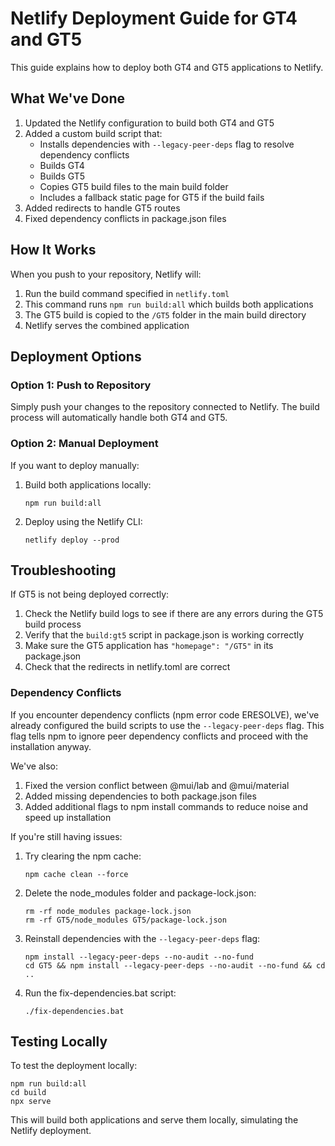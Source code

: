 # Netlify Deployment Guide for GT4 and GT5

This guide explains how to deploy both GT4 and GT5 applications to Netlify.

## What We've Done

1. Updated the Netlify configuration to build both GT4 and GT5
2. Added a custom build script that:
   - Installs dependencies with `--legacy-peer-deps` flag to resolve dependency conflicts
   - Builds GT4
   - Builds GT5
   - Copies GT5 build files to the main build folder
   - Includes a fallback static page for GT5 if the build fails
3. Added redirects to handle GT5 routes
4. Fixed dependency conflicts in package.json files

## How It Works

When you push to your repository, Netlify will:

1. Run the build command specified in `netlify.toml`
2. This command runs `npm run build:all` which builds both applications
3. The GT5 build is copied to the `/GT5` folder in the main build directory
4. Netlify serves the combined application

## Deployment Options

### Option 1: Push to Repository

Simply push your changes to the repository connected to Netlify. The build process will automatically handle both GT4 and GT5.

### Option 2: Manual Deployment

If you want to deploy manually:

1. Build both applications locally:
   ```
   npm run build:all
   ```

2. Deploy using the Netlify CLI:
   ```
   netlify deploy --prod
   ```

## Troubleshooting

If GT5 is not being deployed correctly:

1. Check the Netlify build logs to see if there are any errors during the GT5 build process
2. Verify that the `build:gt5` script in package.json is working correctly
3. Make sure the GT5 application has `"homepage": "/GT5"` in its package.json
4. Check that the redirects in netlify.toml are correct

### Dependency Conflicts

If you encounter dependency conflicts (npm error code ERESOLVE), we've already configured the build scripts to use the `--legacy-peer-deps` flag. This flag tells npm to ignore peer dependency conflicts and proceed with the installation anyway.

We've also:
1. Fixed the version conflict between @mui/lab and @mui/material
2. Added missing dependencies to both package.json files
3. Added additional flags to npm install commands to reduce noise and speed up installation

If you're still having issues:

1. Try clearing the npm cache:
   ```
   npm cache clean --force
   ```

2. Delete the node_modules folder and package-lock.json:
   ```
   rm -rf node_modules package-lock.json
   rm -rf GT5/node_modules GT5/package-lock.json
   ```

3. Reinstall dependencies with the `--legacy-peer-deps` flag:
   ```
   npm install --legacy-peer-deps --no-audit --no-fund
   cd GT5 && npm install --legacy-peer-deps --no-audit --no-fund && cd ..
   ```

4. Run the fix-dependencies.bat script:
   ```
   ./fix-dependencies.bat
   ```

## Testing Locally

To test the deployment locally:

```
npm run build:all
cd build
npx serve
```

This will build both applications and serve them locally, simulating the Netlify deployment.